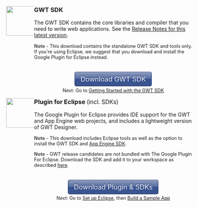 <style type="text/css">
.download-button {
  background-color: #8c9cbf;
  background-image: -webkit-gradient(linear, left top, left bottom, color-stop(0%, #8c9cbf), color-stop(50%, #546a9e), color-stop(50%, #36518f), color-stop(100%, #3d5691));
  background-image: -webkit-linear-gradient(top, #8c9cbf 0%, #546a9e 50%, #36518f 50%, #3d5691 100%);
  background-image: -moz-linear-gradient(top, #8c9cbf 0%, #546a9e 50%, #36518f 50%, #3d5691 100%);
  background-image: -ms-linear-gradient(top, #8c9cbf 0%, #546a9e 50%, #36518f 50%, #3d5691 100%);
  background-image: -o-linear-gradient(top, #8c9cbf 0%, #546a9e 50%, #36518f 50%, #3d5691 100%);
  background-image: linear-gradient(top, #8c9cbf 0%, #546a9e 50%, #36518f 50%, #3d5691 100%);
  border: 1px solid #172d6e;
  border-bottom: 1px solid #0e1d45;
  border-radius: 5px;
  -webkit-box-shadow: inset 0 1px 0 0 #b1b9cb;
  box-shadow: inset 0 1px 0 0 #b1b9cb;
  color: #fff !important;
  text-decoration: none;
  text-align: center;
  text-shadow: 0 -1px 1px #000f4d;
  padding: 7px 15px 8px 15px;
  font-size: 1.3em !important;
  white-space: nowrap;
}
.download-icon {
  max-width: 15% !important;
  width: 80px;
  height: auto;
  float: left;
}
.download-block {
  overflow: hidden;
}
.moreinfo {
  margin-top: 40px;
}
.moreinfo, .moreinfo p {
  text-align: center !important;
}

</style>
<img class='download-icon' src="images/sdk-sm.png" />
<div class='download-block'>
  <h3 style="margin-top: 0em;">GWT SDK</h3>
  <p>
    The GWT SDK contains the core libraries and compiler that you need to write web applications. See the <a href="release-notes.html#Release_Notes_Current">Release Notes for
      this latest version</a>.
  </p>
  <p style="font-size: 90%;">
    <b style="color: #444;">Note</b> - This download contains the standalone GWT SDK and tools only. If you're using Eclipse, we suggest that you download and install the Google
    Plugin for Eclipse instead.
  </p>
  <div class='moreinfo'>
    <a class='download-button' href="http://goo.gl/BLc6R8">Download GWT SDK</a> <br />
    <p style='font-size: 90%;'>
      Next: Go to <a href="gettingstarted.html">Getting Started with the GWT SDK</a>
    </p>
  </div>
</div>

<img class='download-icon' src="https://developer.google.com/eclipse/images/google-plugin.png" />
<div class='download-block'>
  <h3 style="margin-top: 0em;">
    Plugin for Eclipse <span style="font-weight: normal; font-size: 95%;"> (incl. SDKs)</span>
  </h3>
  <p>The Google Plugin for Eclipse provides IDE support for the GWT and App Engine web projects, and includes a lightweight version of GWT Designer.</p>
  <p style="font-size: 90%;">
    <b style="color: #444;">Note</b> - This download includes Eclipse tools as well as the option to install the GWT SDK and <a
      href="https://developer.google.com/appengine/docs/whatisgoogleappengine">App Engine SDK</a>.
  </p>
  <p style="margin-top: 0.5em; font-size: 90%">
    <b style="color: #444;">Note</b> - GWT release candidates are not bundled with The Google Plugin For Eclipse. Download the SDK and add it to your workspace as described <a
      href="https://developers.google.com/eclipse/docs/using_sdks">here</a>.
  </p>
  <div class='moreinfo'>
    <a class='download-button' href="https://developer.google.com/eclipse/docs/download">Download Plugin &amp; SDKs</a>
    <p style='font-size: 90%;'>
      Next: Go to <a href="usingeclipse.html">Set up Eclipse</a>, then <a href="doc/latest/tutorial/gettingstarted.html">Build a Sample App</a>
    </p>
  </div>
</div>
